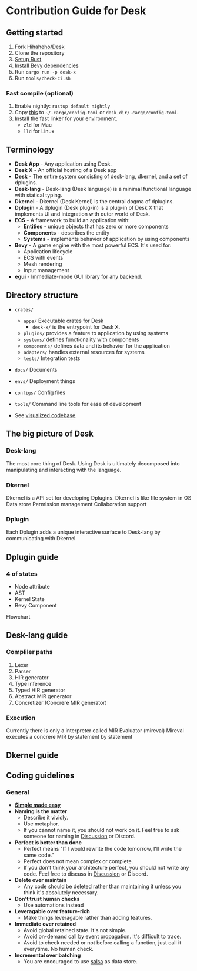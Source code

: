 # Contribution Guide for Desk

## Getting started

1. Fork [Hihaheho/Desk](https://github.com/Hihaheho/Desk)
2. Clone the repository
3. [Setup Rust](https://www.rust-lang.org/tools/install)
4. [Install Bevy dependencies](https://github.com/bevyengine/bevy/blob/main/docs/linux_dependencies.md)
5. Run `cargo run -p desk-x`
6. Run `tools/check-ci.sh`

### Fast compile (optional)

1. Enable nightly: `rustup default nightly`
2. Copy [this](https://github.com/bevyengine/bevy/blob/main/.cargo/config_fast_builds) to `~/.cargo/config.toml` or `desk_dir/.cargo/config.toml`.
3. Install the fast linker for your environment.
    - `zld` for Mac
    - `lld` for Linux

## Terminology

- **Desk App** -
  Any application using Desk.
- **Desk X** -
  An official hosting of a Desk app
- **Desk** -
  The entire system consisting of desk-lang, dkernel, and a set of dplugins.
- **Desk-lang** -
  Desk-lang (Desk language) is a minimal functional language with statical typing.
- **Dkernel** -
  Dkernel (Desk Kernel) is the central dogma of dplugins.
- **Dplugin** -
  A dplugin (Desk plug-in) is a plug-in of Desk X that implements UI and integration with outer world of Desk.
- **ECS** -
  A framework to build an application with:
  - **Entities** - unique objects that has zero or more components
  - **Components** - describes the entity
  - **Systems** - implements behavior of application by using components
- **Bevy** -
  A game engine with the most powerful ECS. It's used for:
  - Application lifecycle
  - ECS with events
  - Mesh rendering
  - Input management
- **egui** -
  Immediate-mode GUI library for any backend.

## Directory structure

- `crates/`
  - `apps/` Executable crates for Desk
    - `desk-x/` is the entrypoint for Desk X.
  - `plugins/` provides a feature to application by using systems
  - `systems/` defines functionality with components
  - `components/` defines data and its behavior for the application
  - `adapters/` handles external resources for systems
  - `tests/` Integration tests
- `docs/` Documents
- `envs/` Deployment things
- `configs/` Config files
- `tools/` Command line tools for ease of development

- See [visualized codebase](https://mango-dune-07a8b7110.1.azurestaticapps.net/?repo=Hihaheho%2FDesk).

## The big picture of Desk

### Desk-lang

The most core thing of Desk. Using Desk is ultimately decomposed into manipulating and interacting with the language.

### Dkernel

Dkernel is a API set for developing Dplugins.
Dkernel is like file system in OS
Data store
Permission management
Collaboration support

### Dplugin

Each Dplugin adds a unique interactive surface to Desk-lang by communicating with Dkernel.

## Dplugin guide

### 4 of states

- Node attribute
- AST
- Kernel State
- Bevy Component

Flowchart

## Desk-lang guide

### Compliler paths

1. Lexer
2. Parser
3. HIR generator
4. Type inference
5. Typed HIR generator 
6. Abstract MIR generator
7. Concretizer (Concrere MIR generator)

### Execution

Currently there is only a interpreter called MIR Evaluator (mireval)
Mireval executes a concrere MIR by statement by statement   

## Dkernel guide

## Coding guidelines

### General

- [**Simple made easy**](https://www.infoq.com/presentations/Simple-Made-Easy/)
- **Naming is the matter**
  - Describe it vividly.
  - Use metaphor.
  - If you cannot name it, you should not work on it.
    Feel free to ask someone for naming in [Discussion](https://github.com/Hihaheho/Desk/discussions) or Discord.
- **Perfect is better than done**
  - Perfect means "If I would rewrite the code tomorrow, I'll write the same code."
  - Perfect does not mean complex or complete.
  - If you don't think your architecture perfect, you should not write any code.
    Feel free to discuss in [Discussion](https://github.com/Hihaheho/Desk/discussions) or Discord.
- **Delete over maintain**
  - Any code should be deleted rather than maintaining it unless you think it's absolutely necessary.
- **Don't trust human checks**
  - Use automations instead
- **Leveragable over feature-rich**
  - Make things leveragable rather than adding features.
- **Immediate over retained**
  - Avoid global retained state. It's not simple.
  - Avoid on-demand call by event propagation. It's difficult to trace.
  - Avoid to check needed or not before calling a function, just call it everytime. No human check.
- **Incremental over batching**
  - You are encouraged to use [salsa](https://github.com/salsa-rs/salsa) as data store.
